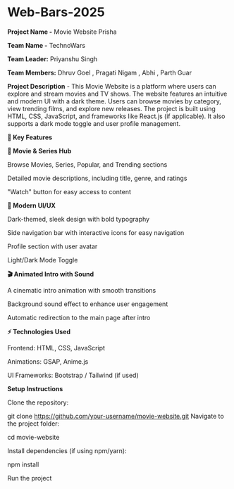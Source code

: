 # Web-Bars-2025

**Project Name -** Movie Website Prisha 

**Team Name -** TechnoWars

**Team Leader:** Priyanshu Singh 

**Team Members:** Dhruv Goel , Pragati Nigam , Abhi , Parth Guar

**Project Description** - This Movie Website is a platform where users can explore and stream movies and TV shows. The website features an intuitive and modern UI with a dark theme. Users can browse movies by category, view trending films, and explore new releases. The project is built using HTML, CSS, JavaScript, and frameworks like React.js (if applicable). It also supports a dark mode toggle and user profile management.


**🌟 Key Features**

**🎥 Movie & Series Hub**

Browse Movies, Series, Popular, and Trending sections

Detailed movie descriptions, including title, genre, and ratings

"Watch" button for easy access to content

**🎨 Modern UI/UX**

Dark-themed, sleek design with bold typography

Side navigation bar with interactive icons for easy navigation

Profile section with user avatar

Light/Dark Mode Toggle

**🎬 Animated Intro with Sound**

A cinematic intro animation with smooth transitions

Background sound effect to enhance user engagement

Automatic redirection to the main page after intro

**⚡ Technologies Used**

Frontend: HTML, CSS, JavaScript

Animations: GSAP, Anime.js

UI Frameworks: Bootstrap / Tailwind (if used)


**Setup Instructions**

Clone the repository:

git clone https://github.com/your-username/movie-website.git
Navigate to the project folder:

cd movie-website

Install dependencies (if using npm/yarn):

npm install  

Run the project

